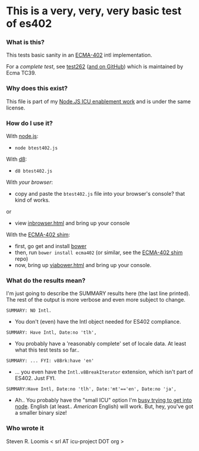 This is a very, very, very basic test of es402
===

### What is this?

This tests basic sanity in an
[ECMA-402](http://www.ecma-international.org/ecma-402/1.0/) intl
implementation.

For a *complete test*, see [test262](http://test262.ecmascript.org/)
([and on GitHub](https://github.com/tc39/test262)) which is maintained
by Ecma TC39.

### Why does this exist?

This file is part of my
[Node.JS ICU enablement work](https://github.com/joyent/node/pull/7719)
and is under the same license.

### How do I use it?

With [node.js](http://nodejs.org):

* `node btest402.js`

With [d8](http://code.google.com/p/v8/):

* `d8 btest402.js`

With *your browser*:

* copy and paste the `btest402.js` file into your browser's console?
  that kind of works.

or

* view [inbrowser.html](inbrowser.html) and bring up your console

With the [ECMA-402 shim](https://github.com/ibm-js/ecma402):

* first, go get and install [bower](http://bower.io/)
* then, run `bower install ecma402` (or similar, see the
  [ECMA-402 shim](https://github.com/ibm-js/ecma402) repo)
* now, bring up [viabower.html](viabower.html) and bring up your
  console.

### What do the results mean?

I'm just going to describe the SUMMARY results here (the last line
printed). The rest of the output is more verbose and even more subject
to change.

`SUMMARY: NO Intl. `

* You don't (even) have the Intl object needed for ES402 compliance.

`SUMMARY: Have Intl, Date:no 'tlh',`

* You probably have a 'reasonably complete' set of locale data. At
  least what this test tests so far..

`SUMMARY: ... FYI: v8Brk:have 'en'`

* ... you even have the `Intl.v8BreakIterator` extension, which isn't
  part of ES402. Just FYI.

`SUMMARY:Have Intl, Date:no 'tlh', Date:'mt'=='en', Date:no 'ja', `

* Ah.. You probably have the "small ICU" option I'm
  [busy trying to get into node](https://github.com/joyent/node/pull/7719). English
  (at least.. *American* English) will work. But, hey, you've got a
  smaller binary size!

### Who wrote it

Steven R. Loomis < srl AT icu-project DOT org >

